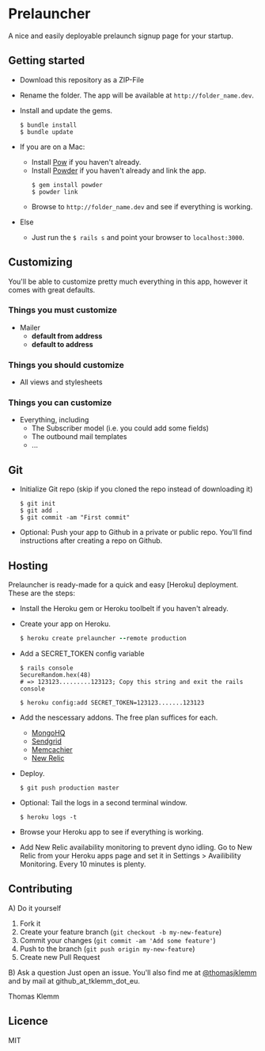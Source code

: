 # Prelauncher

A nice and easily deployable prelaunch signup page for your startup.

## Getting started
- Download this repository as a ZIP-File
- Rename the folder. The app will be available at `http://folder_name.dev`.
- Install and update the gems.
    ```shell
    $ bundle install
    $ bundle update
    ```

- If you are on a Mac:
    - Install [Pow](http://www.plugingeek.com/repos/37signals/pow) if you haven't already.
    - Install [Powder](http://www.plugingeek.com/repos/rodreegez/powder) if you haven't already and link the app.
        ```shell
        $ gem install powder
        $ powder link
        ```
    - Browse to `http://folder_name.dev` and see if everything is working.

- Else
    - Just run the `$ rails s` and point your browser to `localhost:3000`.

## Customizing

You'll be able to customize pretty much everything in this app, however it comes with great defaults.

### Things you must customize
- Mailer
  - **default from address**
  - **default to address**

### Things you should customize
- All views and stylesheets

### Things you can customize
- Everything, including
  - The Subscriber model (i.e. you could add some fields)
  - The outbound mail templates
  - ...

## Git
- Initialize Git repo (skip if you cloned the repo instead of downloading it)
    ```shell
    $ git init
    $ git add .
    $ git commit -am "First commit"
    ```

- Optional: Push your app to Github in a private or public repo. You'll find instructions after creating a repo on Github.

## Hosting
Prelauncher is ready-made for a quick and easy [Heroku] deployment. These are the steps:
- Install the Heroku gem or Heroku toolbelt if you haven't already.
- Create your app on Heroku.
  ```ruby
  $ heroku create prelauncher --remote production
  ```

- Add a SECRET_TOKEN config variable
  ```shell
  $ rails console
  SecureRandom.hex(48)
  # => 123123.........123123; Copy this string and exit the rails console

  $ heroku config:add SECRET_TOKEN=123123.......123123
  ```

- Add the nescessary addons. The free plan suffices for each.
  - [MongoHQ](https://addons.heroku.com/mongohq)
  - [Sendgrid](https://addons.heroku.com/sendgrid)
  - [Memcachier](https://addons.heroku.com/memcachier)
  - [New Relic](https://addons.heroku.com/newrelic)

- Deploy.
  ```shell
  $ git push production master
  ```
- Optional: Tail the logs in a second terminal window.
  ```shell
  $ heroku logs -t
  ```
- Browse your Heroku app to see if everything is working.
- Add New Relic availability monitoring to prevent dyno idling. Go to New Relic from your Heroku apps page and set it in Settings > Availibility Monitoring. Every 10 minutes is plenty.

## Contributing

A) Do it yourself
1. Fork it
2. Create your feature branch (`git checkout -b my-new-feature`)
3. Commit your changes (`git commit -am 'Add some feature'`)
4. Push to the branch (`git push origin my-new-feature`)
5. Create new Pull Request

B) Ask a question
Just open an issue. You'll also find me at [@thomasjklemm](https://twitter.com/thomasjklemm) and by mail at github_at_tklemm_dot_eu.

Thomas Klemm

## Licence
MIT
